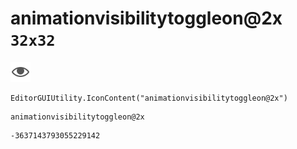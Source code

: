 # animationvisibilitytoggleon@2x `32x32`
<img src="/img/animationvisibilitytoggleon@2x.png" width=32 height=32>

``` CSharp
EditorGUIUtility.IconContent("animationvisibilitytoggleon@2x")
```
```
animationvisibilitytoggleon@2x
```
```
-3637143793055229142
```
